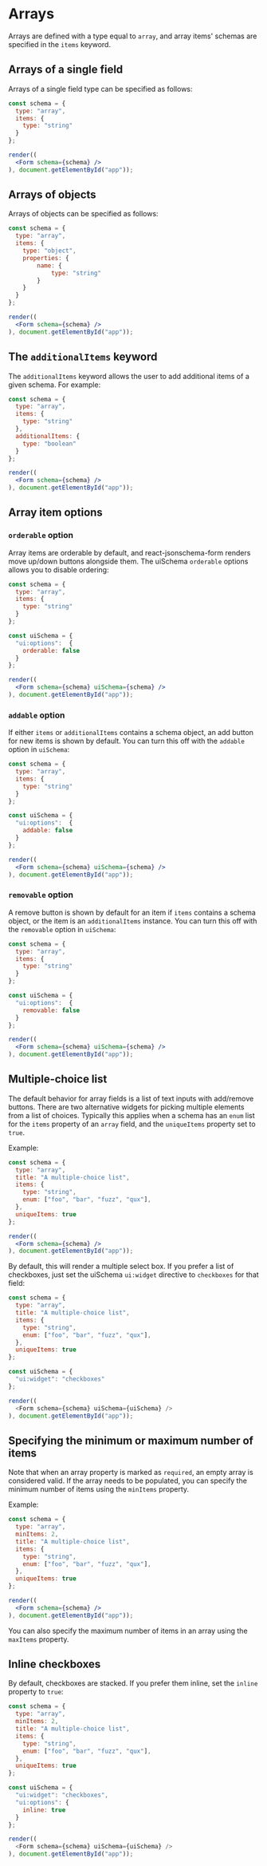 # Arrays

Arrays are defined with a type equal to `array`, and array items' schemas are specified in the `items` keyword.

## Arrays of a single field

Arrays of a single field type can be specified as follows:

```jsx
const schema = {
  type: "array",
  items: {
    type: "string"
  }
};

render((
  <Form schema={schema} />
), document.getElementById("app"));
```

## Arrays of objects

Arrays of objects can be specified as follows:

```jsx
const schema = {
  type: "array",
  items: {
    type: "object",
    properties: {
        name: {
            type: "string"
        }
    }
  }
};

render((
  <Form schema={schema} />
), document.getElementById("app"));
```

## The `additionalItems` keyword

The `additionalItems` keyword allows the user to add additional items of a given schema. For example:

```jsx
const schema = {
  type: "array",
  items: {
    type: "string"
  },
  additionalItems: {
    type: "boolean"
  }
};

render((
  <Form schema={schema} />
), document.getElementById("app"));
```

## Array item options

### `orderable` option

Array items are orderable by default, and react-jsonschema-form renders move up/down buttons alongside them. The uiSchema `orderable` options allows you to disable ordering:

```jsx
const schema = {
  type: "array",
  items: {
    type: "string"
  }
};

const uiSchema = {
  "ui:options":  {
    orderable: false
  }
};

render((
  <Form schema={schema} uiSchema={schema} />
), document.getElementById("app"));
```

### `addable` option

If either `items` or `additionalItems` contains a schema object, an add button for new items is shown by default. You can turn this off with the `addable` option in `uiSchema`:

```jsx
const schema = {
  type: "array",
  items: {
    type: "string"
  }
};

const uiSchema = {
  "ui:options":  {
    addable: false
  }
};

render((
  <Form schema={schema} uiSchema={schema} />
), document.getElementById("app"));
```

### `removable` option

A remove button is shown by default for an item if `items` contains a schema object, or the item is an `additionalItems` instance. You can turn this off with the `removable` option in `uiSchema`:

```jsx
const schema = {
  type: "array",
  items: {
    type: "string"
  }
};

const uiSchema = {
  "ui:options":  {
    removable: false
  }
};

render((
  <Form schema={schema} uiSchema={schema} />
), document.getElementById("app"));
```


## Multiple-choice list

The default behavior for array fields is a list of text inputs with add/remove buttons. There are two alternative widgets for picking multiple elements from a list of choices. Typically this applies when a schema has an `enum` list for the `items` property of an `array` field, and the `uniqueItems` property set to `true`.

Example:

```jsx
const schema = {
  type: "array",
  title: "A multiple-choice list",
  items: {
    type: "string",
    enum: ["foo", "bar", "fuzz", "qux"],
  },
  uniqueItems: true
};

render((
  <Form schema={schema} />
), document.getElementById("app"));
```

By default, this will render a multiple select box. If you prefer a list of checkboxes, just set the uiSchema `ui:widget` directive to `checkboxes` for that field:

```js
const schema = {
  type: "array",
  title: "A multiple-choice list",
  items: {
    type: "string",
    enum: ["foo", "bar", "fuzz", "qux"],
  },
  uniqueItems: true
};

const uiSchema = {
  "ui:widget": "checkboxes"
};

render((
  <Form schema={schema} uiSchema={uiSchema} />
), document.getElementById("app"));
```


## Specifying the minimum or maximum number of items

Note that when an array property is marked as `required`, an empty array is considered valid. If the array needs to be populated, you can specify the minimum number of items using the `minItems` property.

Example:

```jsx
const schema = {
  type: "array",
  minItems: 2,
  title: "A multiple-choice list",
  items: {
    type: "string",
    enum: ["foo", "bar", "fuzz", "qux"],
  },
  uniqueItems: true
};

render((
  <Form schema={schema} />
), document.getElementById("app"));
```

You can also specify the maximum number of items in an array using the `maxItems` property.


## Inline checkboxes

By default, checkboxes are stacked. If you prefer them inline, set the `inline` property to `true`:

```js
const schema = {
  type: "array",
  minItems: 2,
  title: "A multiple-choice list",
  items: {
    type: "string",
    enum: ["foo", "bar", "fuzz", "qux"],
  },
  uniqueItems: true
};

const uiSchema = {
  "ui:widget": "checkboxes",
  "ui:options": {
    inline: true
  }
};

render((
  <Form schema={schema} uiSchema={uiSchema} />
), document.getElementById("app"));
```